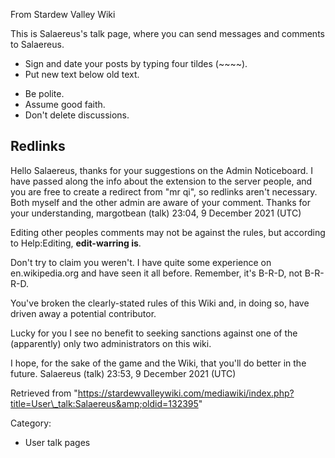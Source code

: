 From Stardew Valley Wiki

This is Salaereus's talk page, where you can send messages and comments to Salaereus.

- Sign and date your posts by typing four tildes (~~~~).
- Put new text below old text.

<!--THE END-->

- Be polite.
- Assume good faith.
- Don't delete discussions.

## Redlinks

Hello Salaereus, thanks for your suggestions on the Admin Noticeboard. I have passed along the info about the extension to the server people, and you are free to create a redirect from "mr qi", so redlinks aren't necessary. Both myself and the other admin are aware of your comment. Thanks for your understanding, margotbean (talk) 23:04, 9 December 2021 (UTC)

Editing other peoples comments may not be against the rules, but according to Help:Editing, **edit-warring is**.

Don't try to claim you weren't. I have quite some experience on en.wikipedia.org and have seen it all before. Remember, it's B-R-D, not B-R-R-D.

You've broken the clearly-stated rules of this Wiki and, in doing so, have driven away a potential contributor.

Lucky for you I see no benefit to seeking sanctions against one of the (apparently) only two administrators on this wiki.

I hope, for the sake of the game and the Wiki, that you'll do better in the future. Salaereus (talk) 23:53, 9 December 2021 (UTC)

Retrieved from "https://stardewvalleywiki.com/mediawiki/index.php?title=User\_talk:Salaereus&amp;oldid=132395"

Category:

- User talk pages